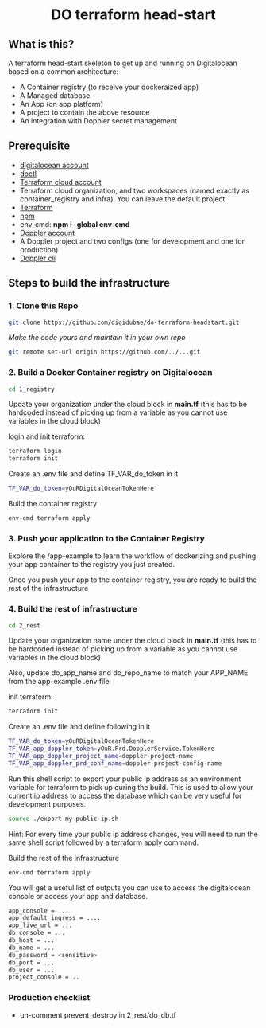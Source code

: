 <h1 align="center">
  DO terraform head-start
  <br>
</h1>

## What is this?
A terraform head-start skeleton to get up and running on Digitalocean based on a common architecture:
- A Container registry (to receive your dockeraized app)
- A Managed database
- An App (on app platform)
- A project to contain the above resource
- An integration with Doppler secret management

## Prerequisite
- [digitalocean account](https://digitalocean.com)
- [doctl](https://docs.digitalocean.com/reference/doctl/how-to/install/)
- [Terraform cloud account](https://www.hashicorp.com/products/terraform)
- Terraform cloud organization, and two workspaces (named exactly as container_registry and infra).  You can leave the default project.
- [Terraform](https://developer.hashicorp.com/terraform/downloads)
- [npm](https://www.npmjs.com/package/n#installation)
- env-cmd: **npm i -global env-cmd**
- [Doppler account](https://doppler.com)
- A Doppler project and two configs (one for development and one for production)
- [Doppler cli](https://docs.doppler.com/docs/install-cli)
## Steps to build the infrastructure

### 1. Clone this Repo
```sh
git clone https://github.com/digidubae/do-terraform-headstart.git
```

*Make the code yours and maintain it in your own repo*

```sh
git remote set-url origin https://github.com/../...git
```

### 2. Build a Docker Container registry on Digitalocean
```sh
cd 1_registry
```
Update your organization under the cloud block in **main.tf** (this has to be hardcoded instead of picking up from a variable as you cannot use variables in the cloud block)

login and init terraform:
```sh
terraform login
terraform init
```
Create an .env file and define TF_VAR_do_token in it
```sh
TF_VAR_do_token=yOuRDigitalOceanTokenHere
```
Build the container registry
```sh
env-cmd terraform apply
```

### 3. Push your application to the Container Registry
Explore the /app-example to learn the workflow of dockerizing and pushing your app container to the registry you just created.

Once you push your app to the container registry, you are ready to build the rest of the infrastructure 

### 4. Build the rest of infrastructure
```sh
cd 2_rest
```
Update your organization name under the cloud block in **main.tf** (this has to be hardcoded instead of picking up from a variable as you cannot use variables in the cloud block)

Also, update do_app_name and do_repo_name to match your APP_NAME from the app-example .env file

init terraform:
```sh
terraform init
```

Create an .env file and define following in it
```sh
TF_VAR_do_token=yOuRDigitalOceanTokenHere
TF_VAR_app_doppler_token=yOuR.Prd.DopplerService.TokenHere
TF_VAR_app_doppler_project_name=doppler-project-name
TF_VAR_app_doppler_prd_conf_name=doppler-project-config-name
```
Run this shell script to export your public ip address as an environment variable for terraform to pick up during the build.  This is used to allow your current ip address to
access the database which can be very useful for development purposes.
```sh
source ./export-my-public-ip.sh
```

Hint: For every time your public ip address changes, you will need to run the same shell script followed by a terraform apply command.

Build the rest of the infrastructure
```sh
env-cmd terraform apply
```

You will get a useful list of outputs you can use to access the digitalocean console or access your app and database.
```sh
app_console = ...
app_default_ingress = ....
app_live_url = ...
db_console = ...
db_host = ...
db_name = ...
db_password = <sensitive>
db_port = ...
db_user = ...
project_console = ..
```
### Production checklist
- un-comment prevent_destroy in 2_rest/do_db.tf